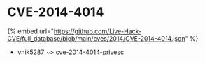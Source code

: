 # CVE-2014-4014
{% embed url="https://github.com/Live-Hack-CVE/full_database/blob/main/cves/2014/CVE-2014-4014.json" %}

* vnik5287 ~> [cve-2014-4014-privesc](https://www.alice-snow.ru/2014/database/cve-2014-4014/cve-2014-4014-privesc-vnik5287)
